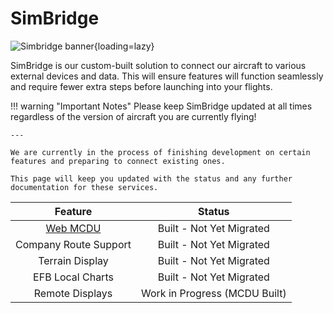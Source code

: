 <link rel="stylesheet" href="../../stylesheets/toc-tables.css">
<style>
    .md-typeset h1 {
        display: none;
    }
</style>

# SimBridge

![Simbridge banner](assets/simbridge/simbridge.png){loading=lazy}

SimBridge is our custom-built solution to connect our aircraft to various external devices and data. This will ensure features will function seamlessly and 
require fewer extra steps before launching into your flights.



!!! warning "Important Notes"
    Please keep SimBridge updated at all times regardless of the version of aircraft you are currently flying!
    
    ---

    We are currently in the process of finishing development on certain features and preparing to connect existing ones. 
    
    This page will keep you updated with the status and any further documentation for these services.

|                       Feature                       |          Status               |
|:---------------------------------------------------:|:-----------------------------:|
| [Web MCDU](../fbw-a32nx/feature-guides/web-mcdu.md) | Built - Not Yet Migrated      |
|             Company Route Support                   | Built - Not Yet Migrated      |
|                   Terrain Display                   | Built - Not Yet Migrated      |
|                  EFB Local Charts                   | Built - Not Yet Migrated      |
|                   Remote Displays                   | Work in Progress (MCDU Built) |


